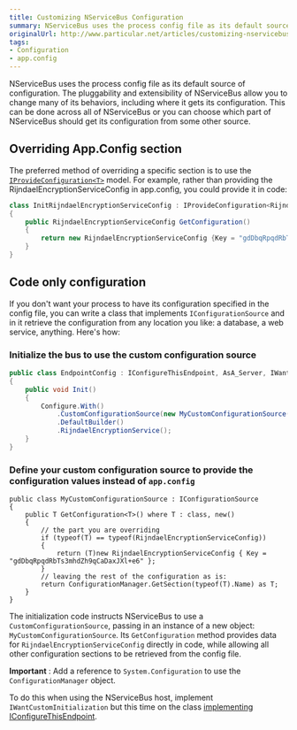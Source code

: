 ```yaml
---
title: Customizing NServiceBus Configuration
summary: NServiceBus uses the process config file as its default source of configuration.
originalUrl: http://www.particular.net/articles/customizing-nservicebus-configuration
tags:
- Configuration
- app.config
---
```


NServiceBus uses the process config file as its default source of configuration. The pluggability and extensibility of NServiceBus allow you to change many of its behaviors, including where it gets its configuration. This can be done across all of NServiceBus or you can choose which part of NServiceBus should get its configuration from some other source.

Overriding App.Config section
-----------------------------

The preferred method of overriding a specific section is to use the [`IProvideConfiguration<T>`](https://github.com/NServiceBus/NServiceBus/blob/master/src/NServiceBus.Core/Config/ConfigurationSource/IConfigurationSource.cs#L23) model. For example, rather than providing the RijndaelEncryptionServiceConfig in app.config, you could provide it in code:


```C#
class InitRijndaelEncryptionServiceConfig : IProvideConfiguration<RijndaelEncryptionServiceConfig>
{
    public RijndaelEncryptionServiceConfig GetConfiguration()
    {
        return new RijndaelEncryptionServiceConfig {Key = "gdDbqRpqdRbTs3mhdZh9qCaDaxJXl+e6"};
    }
}
```

 Code only configuration
-----------------------

If you don't want your process to have its configuration specified in the config file, you can write a class that implements `IConfigurationSource` and in it retrieve the configuration from any location you like: a database, a web service, anything. Here's how:


### Initialize the bus to use the custom configuration source

```C#
public class EndpointConfig : IConfigureThisEndpoint, AsA_Server, IWantCustomInitialization
{
    public void Init()
    {
        Configure.With()
            .CustomConfigurationSource(new MyCustomConfigurationSource())
            .DefaultBuilder()
            .RijndaelEncryptionService();
    }
}
```

### Define your custom configuration source to provide the configuration values instead of `app.config`

```
public class MyCustomConfigurationSource : IConfigurationSource
{
    public T GetConfiguration<T>() where T : class, new()
    {
        // the part you are overriding
        if (typeof(T) == typeof(RijndaelEncryptionServiceConfig))
        {
            return (T)new RijndaelEncryptionServiceConfig { Key = "gdDbqRpqdRbTs3mhdZh9qCaDaxJXl+e6" };
        }
        // leaving the rest of the configuration as is:
        return ConfigurationManager.GetSection(typeof(T).Name) as T;
    }
}
```

The initialization code instructs NServiceBus to use a `CustomConfigurationSource`, passing in an instance of a new object: `MyCustomConfigurationSource`. Its `GetConfiguration` method provides data for `RijndaelEncryptionServiceConfig` directly in code, while allowing all other configuration sections to be retrieved from the config file.

**Important** : Add a reference to `System.Configuration` to use the `ConfigurationManager` object.

To do this when using the NServiceBus host, implement `IWantCustomInitialization` but this time on the class [implementing IConfigureThisEndpoint](the-nservicebus-host.md).